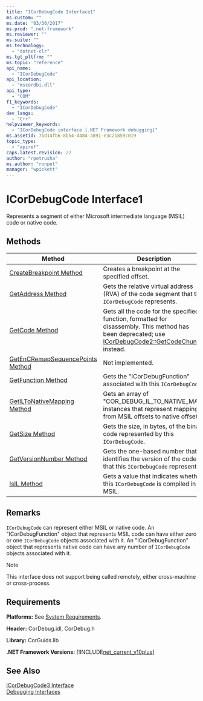 ```yaml
---
title: "ICorDebugCode Interface1"
ms.custom: ""
ms.date: "03/30/2017"
ms.prod: ".net-framework"
ms.reviewer: ""
ms.suite: ""
ms.technology: 
  - "dotnet-clr"
ms.tgt_pltfrm: ""
ms.topic: "reference"
api_name: 
  - "ICorDebugCode"
api_location: 
  - "mscordbi.dll"
api_type: 
  - "COM"
f1_keywords: 
  - "ICorDebugCode"
dev_langs: 
  - "C++"
helpviewer_keywords: 
  - "ICorDebugCode interface [.NET Framework debugging]"
ms.assetid: 7bd14fb6-8b54-4484-a891-e3c21859c019
topic_type: 
  - "apiref"
caps.latest.revision: 22
author: "rpetrusha"
ms.author: "ronpet"
manager: "wpickett"
---
```

# ICorDebugCode Interface1
Represents a segment of either Microsoft intermediate language (MSIL) code or native code.  
  
## Methods  
  
|Method|Description|  
|------------|-----------------|  
|[CreateBreakpoint Method](../../../../docs/framework/unmanaged-api/debugging/icordebugcode-createbreakpoint-method.md)|Creates a breakpoint at the specified offset.|  
|[GetAddress Method](../../../../docs/framework/unmanaged-api/debugging/icordebugcode-getaddress-method.md)|Gets the relative virtual address (RVA) of the code segment that this `ICorDebugCode` represents.|  
|[GetCode Method](../../../../docs/framework/unmanaged-api/debugging/icordebugcode-getcode-method.md)|Gets all the code for the specified function, formatted for disassembly. This method has been deprecated; use [ICorDebugCode2::GetCodeChunks](../../../../docs/framework/unmanaged-api/debugging/icordebugcode2-getcodechunks-method.md) instead.|  
|[GetEnCRemapSequencePoints Method](../../../../docs/framework/unmanaged-api/debugging/icordebugcode-getencremapsequencepoints-method.md)|Not implemented.|  
|[GetFunction Method](../../../../docs/framework/unmanaged-api/debugging/icordebugcode-getfunction-method.md)|Gets the "ICorDebugFunction" associated with this `ICorDebugCode`.|  
|[GetILToNativeMapping Method](../../../../docs/framework/unmanaged-api/debugging/icordebugcode-getiltonativemapping-method.md)|Gets an array of "COR_DEBUG_IL_TO_NATIVE_MAP" instances that represent mappings from MSIL offsets to native offsets.|  
|[GetSize Method](../../../../docs/framework/unmanaged-api/debugging/icordebugcode-getsize-method.md)|Gets the size, in bytes, of the binary code represented by this `ICorDebugCode`.|  
|[GetVersionNumber Method](../../../../docs/framework/unmanaged-api/debugging/icordebugcode-getversionnumber-method.md)|Gets the one-based number that identifies the version of the code that this `ICorDebugCode` represents.|  
|[IsIL Method](../../../../docs/framework/unmanaged-api/debugging/icordebugcode-isil-method.md)|Gets a value that indicates whether this `ICorDebugCode` is compiled in MSIL.|  
  
## Remarks  
 `ICorDebugCode` can represent either MSIL or native code. An "ICorDebugFunction" object that represents MSIL code can have either zero or one `ICorDebugCode` objects associated with it. An "ICorDebugFunction" object that represents native code can have any number of `ICorDebugCode` objects associated with it.  
  
> [!NOTE]
>  This interface does not support being called remotely, either cross-machine or cross-process.  
  
## Requirements  
 **Platforms:** See [System Requirements](../../../../docs/framework/get-started/system-requirements.md).  
  
 **Header:** CorDebug.idl, CorDebug.h  
  
 **Library:** CorGuids.lib  
  
 **.NET Framework Versions:** [!INCLUDE[net_current_v10plus](../../../../includes/net-current-v10plus-md.md)]  
  
## See Also  
    
 [ICorDebugCode3 Interface](../../../../docs/framework/unmanaged-api/debugging/icordebugcode3-interface.md)   
 [Debugging Interfaces](../../../../docs/framework/unmanaged-api/debugging/debugging-interfaces.md)
